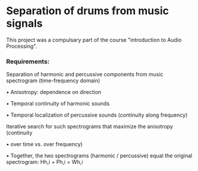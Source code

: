 # Separation of drums from music signals

This project was a compulsary part of the course "introduction to Audio Processing".  
### Requirements:

Separation of harmonic and percussive components from music spectrogram (time-frequency domain)

• Anisotropy: dependence on direction

• Temporal continuity of harmonic sounds

• Temporal localization of percussive sounds (continuity along frequency)

Iterative search for such spectrograms that maximize the anisotropy (continuity

• over time vs. over frequency)

• Together, the two spectrograms (harmonic / percussive) equal the original spectrogram: Hh,i + Ph,i = Wh,i

